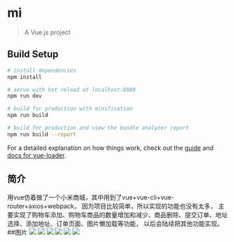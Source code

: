 # mi

> A Vue.js project

## Build Setup

``` bash
# install dependencies
npm install

# serve with hot reload at localhost:8080
npm run dev

# build for production with minification
npm run build

# build for production and view the bundle analyzer report
npm run build --report
```

For a detailed explanation on how things work, check out the [guide](http://vuejs-templates.github.io/webpack/) and [docs for vue-loader](http://vuejs.github.io/vue-loader).
## 简介
用vue仿着做了一个小米商城，其中用到了vue+vue-cli+vue-router+axios+webpack，
因为项目比较简单，所以实现的功能也没有太多，
主要实现了购物车添加、购物车商品的数量增加和减少、商品删除、提交订单、地址选择、添加地址、订单页面、图片懒加载等功能，
以后会陆续把其他功能实现。
##图片
![](https://github.com/shiyaming1994/mi/blob/master/src/assets/1.png?raw=true)
![](https://github.com/shiyaming1994/mi/blob/master/src/assets/2.png?raw=true)
![](https://github.com/shiyaming1994/mi/blob/master/src/assets/3.png?raw=true)
![](https://github.com/shiyaming1994/mi/blob/master/src/assets/4.png?raw=true)
![](https://github.com/shiyaming1994/mi/blob/master/src/assets/5.png?raw=true)
![](https://github.com/shiyaming1994/mi/blob/master/src/assets/6.png?raw=true)
